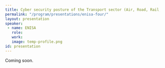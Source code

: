 ```yaml
---
title: Cyber security posture of the Transport sector (Air, Road, Rail, Maritime)
permalink: "/program/presentations/enisa-four/"
layout: presentation
speaker: 
 - name: ENISA
   role: 
   work: 
   image: temp-profile.png
id: presentation
---
```


Coming soon.